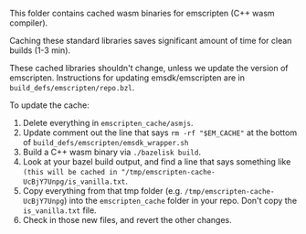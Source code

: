 This folder contains cached wasm binaries for emscripten (C++ wasm compiler).

Caching these standard libraries saves significant amount of time for clean
builds (1-3 min).

These cached libraries shouldn't change, unless we update the version of
emscripten. Instructions for updating emsdk/emscripten are in
`build_defs/emscripten/repo.bzl`.

To update the cache:

1. Delete everything in `emscripten_cache/asmjs`.
2. Update comment out the line that says `rm -rf "$EM_CACHE"` at the bottom of
   `build_defs/emscripten/emsdk_wrapper.sh`
3. Build a C++ wasm binary via `./bazelisk build`.
4. Look at your bazel build output, and find a line that says something like
   `(this will be cached in "/tmp/emscripten-cache-UcBjY7Unpg/is_vanilla.txt`.
5. Copy everything from that tmp folder (e.g.
   `/tmp/emscripten-cache-UcBjY7Unpg`) into the `emscripten_cache` folder in
   your repo. Don't copy the `is_vanilla.txt` file.
6. Check in those new files, and revert the other changes.
